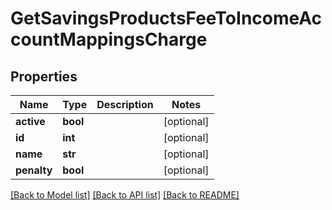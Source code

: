 # GetSavingsProductsFeeToIncomeAccountMappingsCharge

## Properties
Name | Type | Description | Notes
------------ | ------------- | ------------- | -------------
**active** | **bool** |  | [optional] 
**id** | **int** |  | [optional] 
**name** | **str** |  | [optional] 
**penalty** | **bool** |  | [optional] 

[[Back to Model list]](../README.md#documentation-for-models) [[Back to API list]](../README.md#documentation-for-api-endpoints) [[Back to README]](../README.md)

